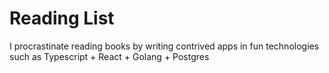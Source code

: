 # Reading List

I procrastinate reading books by writing contrived apps in fun technologies such as Typescript + React + Golang + Postgres